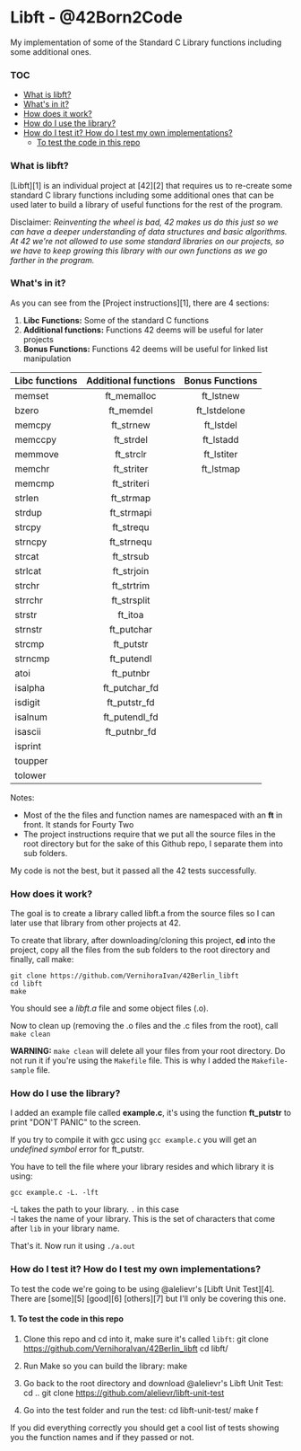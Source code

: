 # Libft - @42Born2Code

My implementation of some of the Standard C Library functions including some additional ones.

### TOC

- [What is libft?](#what-is-libft)
- [What's in it?](#whats-in-it)
- [How does it work?](#how-does-it-work)
- [How do I use the library?](#how-do-i-use-the-library)
- [How do I test it? How do I test my own implementations?](#how-do-i-test-it-how-do-i-test-my-own-implementations)
  - [To test the code in this repo](#1-to-test-the-code-in-this-repo)

### What is libft?

[Libft][1] is an individual project at [42][2] that requires us to re-create some standard C library functions including some additional ones that can be used later to build a library of useful functions for the rest of the program.

Disclaimer: _Reinventing the wheel is bad, 42 makes us do this just so we can have a deeper understanding of data structures and basic algorithms. At 42 we're not allowed to use some standard libraries on our projects, so we have to keep growing this library with our own functions as we go farther in the program._

### What's in it?

As you can see from the [Project instructions][1], there are 4 sections:

1.  **Libc Functions:** Some of the standard C functions
2.  **Additional functions:** Functions 42 deems will be useful for later projects
3.  **Bonus Functions:** Functions 42 deems will be useful for linked list manipulation

| Libc functions | Additional functions | Bonus Functions |
| :------------- | :------------------: | :-------------: |
| memset         |     ft_memalloc      |    ft_lstnew    |
| bzero          |      ft_memdel       |  ft_lstdelone   |
| memcpy         |      ft_strnew       |    ft_lstdel    |
| memccpy        |      ft_strdel       |    ft_lstadd    |
| memmove        |      ft_strclr       |   ft_lstiter    |
| memchr         |      ft_striter      |    ft_lstmap    |
| memcmp         |     ft_striteri      |                 |
| strlen         |      ft_strmap       |                 |
| strdup         |      ft_strmapi      |                 |
| strcpy         |      ft_strequ       |                 |
| strncpy        |      ft_strnequ      |                 |
| strcat         |      ft_strsub       |                 |
| strlcat        |      ft_strjoin      |                 |
| strchr         |      ft_strtrim      |                 |
| strrchr        |     ft_strsplit      |                 |
| strstr         |       ft_itoa        |                 |
| strnstr        |      ft_putchar      |                 |
| strcmp         |      ft_putstr       |                 |
| strncmp        |      ft_putendl      |                 |
| atoi           |      ft_putnbr       |                 |
| isalpha        |    ft_putchar_fd     |                 |
| isdigit        |     ft_putstr_fd     |                 |
| isalnum        |    ft_putendl_fd     |                 |
| isascii        |     ft_putnbr_fd     |                 |
| isprint        |                      |                 |
| toupper        |                      |                 |
| tolower        |                      |                 |

Notes:

- Most of the the files and function names are namespaced with an **ft** in front. It stands for Fourty Two
- The project instructions require that we put all the source files in the root directory but for the sake of this Github repo, I separate them into sub folders.

My code is not the best, but it passed all the 42 tests successfully.

### How does it work?

The goal is to create a library called libft.a from the source files so I can later use that library from other projects at 42.

To create that library, after downloading/cloning this project, **cd** into the project, copy all the files from the sub folders to the root directory and finally, call make:

    git clone https://github.com/VernihoraIvan/42Berlin_libft
    cd libft
    make

You should see a _libft.a_ file and some object files (.o).

Now to clean up (removing the .o files and the .c files from the root), call `make clean`

**WARNING:** `make clean` will delete all your files from your root directory. Do not run it if you're using the `Makefile` file. This is why I added the `Makefile-sample` file.

### How do I use the library?

I added an example file called **example.c**, it's using the function **ft_putstr** to print "DON'T PANIC" to the screen.

If you try to compile it with gcc using `gcc example.c` you will get an _undefined symbol_ error for ft_putstr.

You have to tell the file where your library resides and which library it is using:

`gcc example.c -L. -lft`

-L takes the path to your library. `.` in this case<br>
-l takes the name of your library. This is the set of characters that come after `lib` in your library name.

That's it. Now run it using `./a.out`

### How do I test it? How do I test my own implementations?

To test the code we're going to be using @alelievr's [Libft Unit Test][4]. There are [some][5] [good][6] [others][7] but I'll only be covering this one.

#### 1. To test the code in this repo

1.  Clone this repo and cd into it, make sure it's called `libft`:
    git clone https://github.com/VernihoraIvan/42Berlin_libft
    cd libft/

2.  Run Make so you can build the library:
    make
3.  Go back to the root directory and download @alelievr's Libft Unit Test:
    cd ..
    git clone https://github.com/alelievr/libft-unit-test

4.  Go into the test folder and run the test:
    cd libft-unit-test/
    make f

If you did everything correctly you should get a cool list of tests showing you the function names and if they passed or not.
